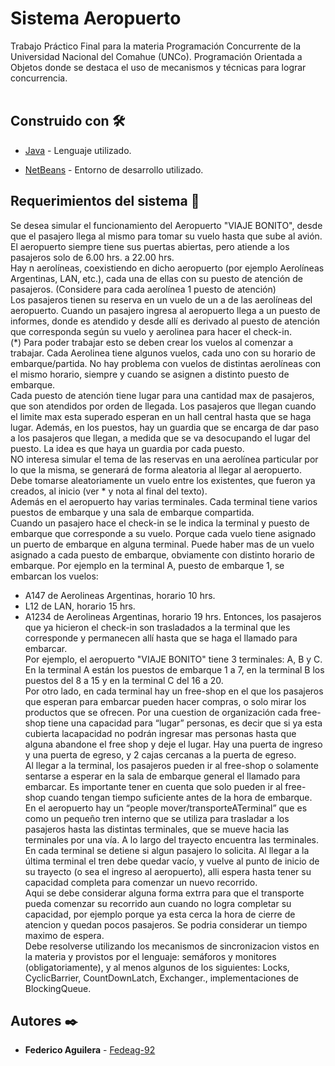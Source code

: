 # Sistema Aeropuerto

  Trabajo Práctico Final para la materia Programación Concurrente de la Universidad Nacional del Comahue (UNCo). Programación Orientada a Objetos donde se destaca el uso de mecanismos y técnicas para lograr concurrencia.
  </br></br>
## Construido con 🛠️

  - [Java](https://www.w3schools.com/java/default.asp) - Lenguaje utilizado.

  - [NetBeans](https://netbeans.apache.org/) - Entorno de desarrollo utilizado.
 
## Requerimientos del sistema 📄
Se desea simular el funcionamiento del Aeropuerto "VIAJE BONITO", desde que el pasajero
llega al mismo para tomar su vuelo hasta que sube al avión. El aeropuerto siempre tiene sus puertas
abiertas, pero atiende a los pasajeros solo de 6.00 hrs. a 22.00 hrs.</br>
Hay n aerolíneas, coexistiendo en dicho aeropuerto (por ejemplo Aerolíneas Argentinas, LAN,
etc.), cada una de ellas con su puesto de atención de pasajeros.
(Considere para cada aerolínea 1 puesto de atención)</br>
Los pasajeros tienen su reserva en un vuelo de un
a de las aerolíneas del aeropuerto. Cuando un pasajero ingresa al aeropuerto llega a un puesto de
informes, donde es atendido y desde allí es derivado al puesto de atención que corresponda según su
vuelo y aerolinea para hacer el check-in.</br>
(*) Para poder trabajar esto se deben crear los vuelos al comenzar a trabajar. Cada Aerolinea tiene
algunos vuelos, cada uno con su horario de embarque/partida. No hay problema con vuelos de
distintas aerolíneas con el mismo horario, siempre y cuando se asignen a distinto puesto de
embarque.</br>
Cada puesto de atención tiene lugar para una cantidad max de pasajeros, que son atendidos por
orden de llegada. Los pasajeros que llegan cuando el limite max esta superado esperan en un hall
central hasta que se haga lugar. Además, en los puestos, hay un guardia que se encarga de dar paso
a los pasajeros que llegan, a medida que se va desocupando el lugar del puesto.
La idea es que haya un guardia por cada puesto.</br>
NO interesa simular el tema de las reservas en una aerolínea particular por lo que la misma, se
generará de forma aleatoria al llegar al aeropuerto.
Debe tomarse aleatoriamente un vuelo entre los existentes, que fueron ya creados, al inicio (ver * y
nota al final del texto).</br>
Además en el aeropuerto hay varias terminales. Cada terminal tiene varios puestos de embarque y
una sala de embarque compartida.</br>
Cuando un pasajero hace el check-in se le indica la terminal y puesto de embarque que corresponde
a su vuelo. Porque cada vuelo tiene asignado un puerto de embarque en alguna terminal.
Puede haber mas de un vuelo asignado a cada puesto de embarque, obviamente con distinto horario
de embarque. Por ejemplo en la terminal A, puesto de embarque 1, se embarcan los vuelos:
- A147 de Aerolineas Argentinas, horario 10 hrs.
- L12 de LAN, horario 15 hrs.
- A1234 de Aerolineas Argentinas, horario 19 hrs.
Entonces, los pasajeros que ya hicieron el check-in son trasladados a la terminal que les
corresponde y permanecen allí hasta que se haga el llamado para embarcar.</br>
Por ejemplo, el aeropuerto "VIAJE BONITO" tiene 3 terminales: A, B y C. En la terminal A están
los puestos de embarque 1 a 7, en la terminal B los puestos del 8 a 15 y en la terminal C del 16 a 20.</br>
Por otro lado, en cada terminal hay un free-shop en el que los pasajeros que esperan para embarcar
pueden hacer compras, o solo mirar los productos que se ofrecen. Por una cuestion de organización
cada free-shop tiene una capacidad para “lugar” personas, es decir que si ya esta cubierta lacapacidad no podrán ingresar mas personas hasta que alguna abandone el free shop y deje el lugar. Hay una puerta de ingreso y una puerta de egreso, y 2 cajas cercanas a la puerta de egreso.</br>
Al llegar a la terminal, los pasajeros pueden ir al free-shop o solamente sentarse a esperar en la sala
de embarque general el llamado para embarcar. Es importante tener en cuenta que solo pueden ir al
free-shop cuando tengan tiempo suficiente antes de la hora de embarque.</br>
En el aeropuerto hay un “people mover/transporteATerminal” que es como un pequeño tren
interno que se utiliza para trasladar a los pasajeros hasta las distintas terminales, que se mueve hacia
las terminales por una vía. A lo largo del trayecto encuentra las terminales. En cada terminal se
detiene si algun pasajero lo solicita. Al llegar a la última terminal el tren debe quedar vacío, y
vuelve al punto de inicio de su trayecto (o sea el ingreso al aeropuerto), alli espera hasta tener su
capacidad completa para comenzar un nuevo recorrido.</br>
Aqui se debe considerar alguna forma extrra para que el transporte pueda comenzar su recorrido
aun cuando no logra completar su capacidad, por ejemplo porque ya esta cerca la hora de cierre de
atencion y quedan pocos pasajeros. Se podria considerar un tiempo maximo de espera.</br>
Debe resolverse utilizando los mecanismos de sincronizacion vistos en la materia y provistos
por el lenguaje: semáforos y monitores (obligatoriamente), y al menos algunos de los
siguientes: Locks, CyclicBarrier, CountDownLatch, Exchanger., implementaciones de
BlockingQueue.</br>
  
## Autores ✒️

- **Federico Aguilera** - [Fedeag-92](https://github.com/Fedeag-92)

